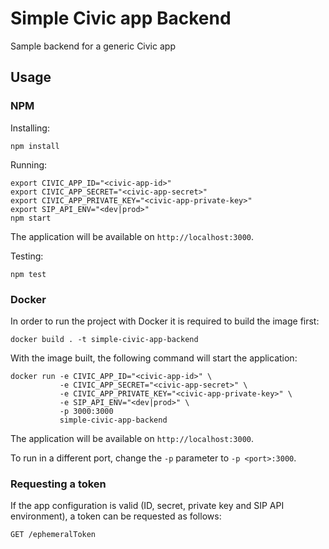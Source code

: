 # Simple Civic app Backend
Sample backend for a generic Civic app

## Usage

### NPM

Installing:
```
npm install
```

Running:
```
export CIVIC_APP_ID="<civic-app-id>"
export CIVIC_APP_SECRET="<civic-app-secret>"
export CIVIC_APP_PRIVATE_KEY="<civic-app-private-key>"
export SIP_API_ENV="<dev|prod>"
npm start
```
The application will be available on `http://localhost:3000`.

Testing:
```
npm test
```

### Docker

In order to run the project with Docker it is required to build the image first:
```
docker build . -t simple-civic-app-backend
```

With the image built, the following command will start the application:
```
docker run -e CIVIC_APP_ID="<civic-app-id>" \
           -e CIVIC_APP_SECRET="<civic-app-secret>" \
           -e CIVIC_APP_PRIVATE_KEY="<civic-app-private-key>" \
           -e SIP_API_ENV="<dev|prod>" \
           -p 3000:3000
           simple-civic-app-backend
```

The application will be available on `http://localhost:3000`.

To run in a different port, change the `-p` parameter to `-p <port>:3000`.


### Requesting a token

If the app configuration is valid (ID, secret, private key and SIP API environment), a token can be requested as follows:
```
GET /ephemeralToken
```
